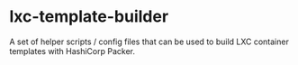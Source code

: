# lxc-template-builder
A set of helper scripts / config files that can be used to build LXC container templates with HashiCorp Packer.
